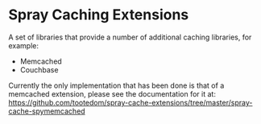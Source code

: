 # Spray Caching Extensions #

A set of libraries that provide a number of additional caching libraries, for example:

- Memcached
- Couchbase

Currently the only implementation that has been done is that of a memcached extension, please see the documentation
for it at: https://github.com/tootedom/spray-cache-extensions/tree/master/spray-cache-spymemcached